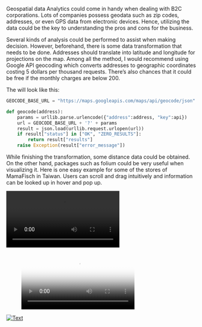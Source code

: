 Geospatial data Analytics could come in handy when dealing with B2C corporations. Lots of companies possess geodata such as zip codes, addresses, or even GPS data from electronic devices. Hence, utilizing the data could be the key to understanding the pros and cons for the business.

 

Several kinds of analysis could be performed to assist when making decision. However, beforehand, there is some data transformation that needs to be done. Addresses should translate into latitude and longitude for projections on the map. Among all the method, I would recommend using Google API geocoding which converts addresses to geographic coordinates costing 5 dollars per thousand requests. There’s also chances that it could be free if the monthly charges are below 200. 



The will look like this:

```python
GEOCODE_BASE_URL = "https://maps.googleapis.com/maps/api/geocode/json"

def geocode(address):
    params = urllib.parse.urlencode({"address":address, "key":api})
    url = GEOCODE_BASE_URL + '?' + params
	result = json.load(urllib.request.urlopen(url))
	if result["status"] in ["OK", "ZERO_RESULTS"]:
    	return result["results"]
	raise Exception(result["error_message"])
```

  

While finishing the transformation, some distance data could be obtained. On the other hand, packages such as folium could be very useful when visualizing it. Here is one easy example for some of the stores of MamaFisch in Taiwan. Users can scroll and drag intuitively and information can be looked up in hover and pop up.

![Example](assets/images/MamaFisch.mp4)

<figure class="video_container">
  <video controls="true" allowfullscreen="true" poster="assets/images/MamaFisch_Moment.jpg">
    <source src="assets/images/MamaFisch.mp4" type="MamaFisch/mp4">
  </video>
</figure>

<a href="{assets/images/MamaFisch.mp4}" title="Example"><img src="{assets/images/MamaFisch_Moment.jpg}" alt="Text" /></a>

